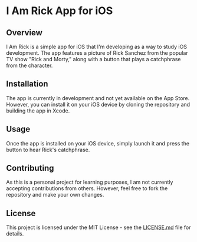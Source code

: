 # I Am Rick App for iOS

## Overview

I Am Rick is a simple app for iOS that I'm developing as a way to study iOS development. The app features a picture of Rick Sanchez from the popular TV show "Rick and Morty," along with a button that plays a catchphrase from the character.

## Installation

The app is currently in development and not yet available on the App Store. However, you can install it on your iOS device by cloning the repository and building the app in Xcode.

## Usage

Once the app is installed on your iOS device, simply launch it and press the button to hear Rick's catchphrase.

## Contributing

As this is a personal project for learning purposes, I am not currently accepting contributions from others. However, feel free to fork the repository and make your own changes.

## License

This project is licensed under the MIT License - see the [LICENSE.md](LICENSE.md) file for details.
